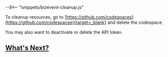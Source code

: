 --8<-- "snippets/bizevent-cleanup.js"

To cleanup resources, go to [https://github.com/codespaces](https://github.com/codespaces){target=_blank} and delete the codespace.

You may also want to deactivate or delete the API token.

## [What's Next?](whats-next.md)